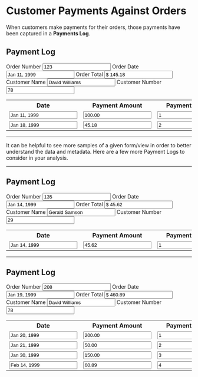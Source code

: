 <h1>Customer Payments Against Orders</h1>
<p>When customers make payments for their orders, those payments have been captured in a <b>Payments Log</b>.</p>

<form>
  <h2 aria-label="Form Title">Payment Log</h2>
  <label for="a">Order Number</label>                           <input id="a" type="text" aria-label="Order Number" value="123">
  <label for="b">Order Date</label>                           <input id="b" type="text" aria-label="Order Date" value="Jan 11, 1999">
  <label for="c">Order Total</label>                           <input id="c" type="text" aria-label="Order Total" value="$ 145.18">
  <label for="d">Customer Name</label>                           <input id="d" type="text" aria-label="Customer Name" value="David Williams">
  <label for="e">Customer Number</label>                           <input id="e" type="text" aria-label="Customer Number" value="78">
  <table>
    <tr>
      <th scope="col">Date</th>
      <th scope="col">Payment Amount</th>
      <th scope="col">Payment Number</th>
      <th scope="col">Balance Owing</th>
      <th scope="col">Payment Type</th>
      <th scope="col">Deposit Batch Number</th>
    </tr>
    <tr>
      <td><input type="text" aria-label="Date" value="Jan 11, 1999"></td>
      <td><input type="text" aria-label="Payment Amount" value="100.00"></td>
      <td><input type="text" aria-label="Payment Number" value="1"></td>
      <td><input type="text" aria-label="Balance Owing" value="45.18"></td>
      <td><input type="text" aria-label="Payment Type" value="Cheque"></td>
      <td><input type="text" aria-label="Deposit Batch Number" value="118"></td>
    </tr>
    <tr>
      <td><input type="text" aria-label="Date" value="Jan 18, 1999"></td>
      <td><input type="text" aria-label="Payment Amount" value="45.18"></td>
      <td><input type="text" aria-label="Payment Number" value="2"></td>
      <td><input type="text" aria-label="Balance Owing" value="0.00"></td>
      <td><input type="text" aria-label="Payment Type" value="Cash"></td>
      <td><input type="text" aria-label="Deposit Batch Number" value="119"></td>
    </tr>
  </table>
</form>

<hr />
<p>It can be helpful to see more samples of a given form/view in order to better understand the data and metadata. Here are a few more Payment Logs to consider in your analysis.</p>

<hr />
<form>
  <h2 aria-label="Form Title">Payment Log</h2>
  <label for="a">Order Number</label>    <input id="a" type="text" aria-label="Order Number" value="135">
  <label for="b">Order Date</label>      <input id="b" type="text" aria-label="Order Date" value="Jan 14, 1999">
  <label for="c">Order Total</label>     <input id="c" type="text" aria-label="Order Total" value="$ 45.62">
  <label for="d">Customer Name</label>   <input id="d" type="text" aria-label="Customer Name" value="Gerald Samson">
  <label for="e">Customer Number</label> <input id="e" type="text" aria-label="Customer Number" value="29">
  <table>
    <tr>
      <th scope="col">Date</th>
      <th scope="col">Payment Amount</th>
      <th scope="col">Payment Number</th>
      <th scope="col">Balance Owing</th>
      <th scope="col">Payment Type</th>
      <th scope="col">Deposit Batch Number</th>
    </tr>
    <tr>
      <td><input type="text" aria-label="Date" value="Jan 14, 1999"></td>
      <td><input type="text" aria-label="Payment Amount" value="45.62"></td>
      <td><input type="text" aria-label="Payment Number" value="1"></td>
      <td><input type="text" aria-label="Balance Owing" value="0.00"></td>
      <td><input type="text" aria-label="Payment Type" value="Visa"></td>
      <td><input type="text" aria-label="Deposit Batch Number" value="118"></td>
    </tr>
  </table>
</form>

<hr />
<form>
  <h2 aria-label="Form Title">Payment Log</h2>
  <label for="a">Order Number</label>    <input id="a" type="text" aria-label="Order Number" value="208">
  <label for="b">Order Date</label>      <input id="b" type="text" aria-label="Order Date" value="Jan 19, 1999">
  <label for="c">Order Total</label>     <input id="c" type="text" aria-label="Order Total" value="$ 460.89">
  <label for="d">Customer Name</label>   <input id="d" type="text" aria-label="Customer Name" value="David Williams">
  <label for="e">Customer Number</label> <input id="e" type="text" aria-label="Customer Number" value="78">
  <table>
    <tr>
      <th scope="col">Date</th>
      <th scope="col">Payment Amount</th>
      <th scope="col">Payment Number</th>
      <th scope="col">Balance Owing</th>
      <th scope="col">Payment Type</th>
      <th scope="col">Deposit Batch Number</th>
    </tr>
    <tr>
      <td><input type="text" aria-label="Date" value="Jan 20, 1999"></td>
      <td><input type="text" aria-label="Payment Amount" value="200.00"></td>
      <td><input type="text" aria-label="Payment Number" value="1"></td>
      <td><input type="text" aria-label="Balance Owing" value="260.89"></td>
      <td><input type="text" aria-label="Payment Type" value="Cheque"></td>
      <td><input type="text" aria-label="Deposit Batch Number" value="119"></td>
    </tr>
    <tr>
      <td><input type="text" aria-label="Date" value="Jan 21, 1999"></td>
      <td><input type="text" aria-label="Payment Amount" value="50.00"></td>
      <td><input type="text" aria-label="Payment Number" value="2"></td>
      <td><input type="text" aria-label="Balance Owing" value="210.89"></td>
      <td><input type="text" aria-label="Payment Type" value="Cash"></td>
      <td><input type="text" aria-label="Deposit Batch Number" value="119"></td>
    </tr>
    <tr>
      <td><input type="text" aria-label="Date" value="Jan 30, 1999"></td>
      <td><input type="text" aria-label="Payment Amount" value="150.00"></td>
      <td><input type="text" aria-label="Payment Number" value="3"></td>
      <td><input type="text" aria-label="Balance Owing" value="60.89"></td>
      <td><input type="text" aria-label="Payment Type" value="Cheque"></td>
      <td><input type="text" aria-label="Deposit Batch Number" value="121"></td>
    </tr>
    <tr>
      <td><input type="text" aria-label="Date" value="Feb 14, 1999"></td>
      <td><input type="text" aria-label="Payment Amount" value="60.89"></td>
      <td><input type="text" aria-label="Payment Number" value="4"></td>
      <td><input type="text" aria-label="Balance Owing" value="0.00"></td>
      <td><input type="text" aria-label="Payment Type" value="Visa"></td>
      <td><input type="text" aria-label="Deposit Batch Number" value="124"></td>
    </tr>
  </table>
</form>
